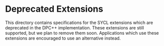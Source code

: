 # Deprecated Extensions

This directory contains specifications for the SYCL extensions which are
deprecated in the DPC++ implementation.  These extensions are still supported,
but we plan to remove them soon.  Applications which use these extensions are
encouraged to use an alternative instead.
